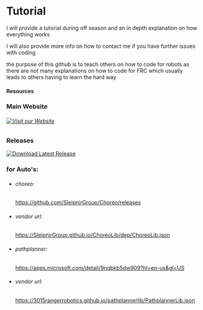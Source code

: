 # Tutorial
I will provide a tutorial during off season and an in depth explanation on how everything works 

I will also provide more info on how to contact me if you have further issues with coding 

the purpose of this github is to teach others on how to code for robots as there are not many explanations on how to code for FRC which usually leads to others having to learn the hard way
#### Resources

### Main Website
 ###### [![Visit our Website](https://cdn.discordapp.com/attachments/744947781734629412/1249936936022577204/icon.svg?ex=66691dfc&is=6667cc7c&hm=1ff95e97139a07eb964718106a0ff40bb45f3915848eb7813a07b4dbaea28ba6&)](https://tinyurl.com/BurgerBots)

### Releases
[![Download Latest Release](https://img.shields.io/badge/Download-Latest%20Release-blue.svg)](https://github.com/Deadshot222224/FRC-4455/releases)

### for Auto's:

 - ###### choreo: 
      https://github.com/SleipnirGroup/Choreo/releases

  - ###### vendor url: 
      https://SleipnirGroup.github.io/ChoreoLib/dep/ChoreoLib.json

 - ###### pathplanner: 
      https://apps.microsoft.com/detail/9nqbkb5dw909?hl=en-us&gl=US

  - ###### vendor url: 
      https://3015rangerrobotics.github.io/pathplannerlib/PathplannerLib.json



